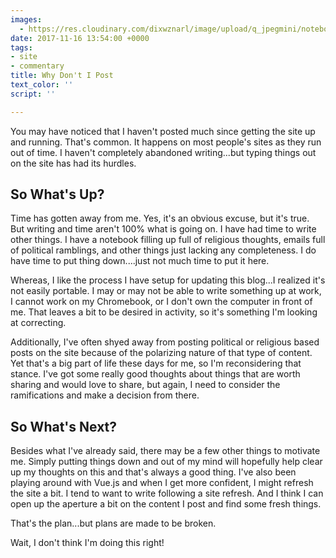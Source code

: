 ```yaml
---
images:
  - https://res.cloudinary.com/dixwznarl/image/upload/q_jpegmini/notebook/typewriter.jpg
date: 2017-11-16 13:54:00 +0000
tags:
- site
- commentary
title: Why Don't I Post
text_color: ''
script: ''

---
```

You may have noticed that I haven't posted much since getting the site up and running.  That's common.  It happens on most people's sites as they run out of time.  I haven't completely abandoned writing...but typing things out on the site has had its hurdles.

## So What's Up?

Time has gotten away from me.  Yes, it's an obvious excuse, but it's true.  But writing and time aren't 100% what is going on.  I have had time to write other things.  I have a notebook filling up full of religious thoughts, emails full of political ramblings, and other things just lacking any completeness.  I do have time to put thing down....just not much time to put it here.

Whereas, I like the process I have setup for updating this blog...I realized it's not easily portable.  I may or may not be able to write something up at work, I cannot work on my Chromebook, or I don't own the computer in front of me.  That leaves a bit to be desired in activity, so it's something I'm looking at correcting.

Additionally, I've often shyed away from posting political or religious based posts on the site because of the polarizing nature of that type of content.  Yet that's a big part of life these days for me, so I'm reconsidering that stance.  I've got some really good thoughts about things that are worth sharing and would love to share, but again, I need to consider the ramifications and make a decision from there.

## So What's Next?

Besides what I've already said, there may be a few other things to motivate me.  Simply putting things down and out of my mind will hopefully help clear up my thoughts on this and that's always a good thing.  I've also been playing around with Vue.js and when I get more confident, I might refresh the site a bit.  I tend to want to write following a site refresh.  And I think I can open up the aperture a bit on the content I post and find some fresh things.

That's the plan...but plans are made to be broken.

Wait, I don't think I'm doing this right!
